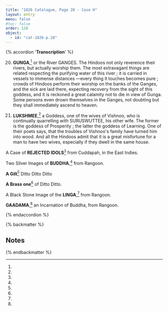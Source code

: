 ```yaml
---
title: "1826 Catalogue, Page 28 - Case H"
layout: entry
menu: false
#toc: false
order: 128
object:
  - id: "cat-1826-p.28"
---
```

{% accordion '**Transcription**' %}

20. **GUNGA**,[^1] or the River GANGES.
The Hindoos not only reverence their rivers, but actually
worship them. The most extravagant things are related
respecting the purifying water of this river ; it is carried
in vessels to immense distances —every thing it touches
becomes pure ; crowds of Hindoos perform their worship
on the banks of the Ganges, and the sick are laid there,
expecting recovery from the sight of this goddess, and it
is reckoned a great calamity not to die in view of Gunga.
Some persons even drown themselves in the Ganges, not
doubting but they shall immediately ascend to heaven.

21. **LUKSHMEE**,[^2] a Goddess, one of the wives of Vishnoo,
who is continually quarrelling with SURUSWUTTEE,
his other wife.
The former is the goddess of Prosperity ; the latter the
goddess of Learning.
One of their poets says, that the troubles of Vishnoo's
family have turned him into wood. And all the Hindoos
admit that it is a great misfortune for a man to have two
wives, especially if they dwell in the same house.

A Case of **REJECTED IDOLS**[^3] from Cuddapah, in the
East Indies.

Two Silver Images of **BUDDHA**,[^4] from Rangoon.

**A Gilt**[^5] Ditto         Ditto         Ditto

**A Brass one**[^6] of       Ditto         Ditto.

A Black Stone Image of the **LINGA**,[^7] from Rangoon.

**GAADAMA**,[^8] an Incarnation of Buddha, from Rangoon.

{% endaccordion %}

{% backmatter %}

## Notes

[^1]:
[^2]:
[^3]:
[^4]:
[^5]:
[^6]:
[^7]:
[^8]:

{% endbackmatter %}


